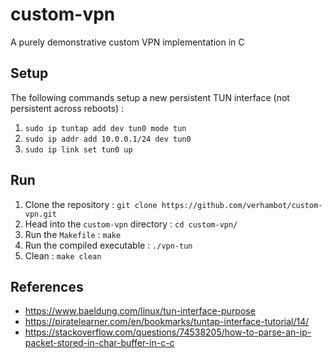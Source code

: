 # custom-vpn
A purely demonstrative custom VPN implementation in C

## Setup
The following commands setup a new persistent TUN interface (not persistent across reboots) :
1. `sudo ip tuntap add dev tun0 mode tun`
2. `sudo ip addr add 10.0.0.1/24 dev tun0`
3. `sudo ip link set tun0 up`

## Run
1. Clone the repository : `git clone https://github.com/verhambot/custom-vpn.git`
2. Head into the `custom-vpn` directory : `cd custom-vpn/`
3. Run the `Makefile` : `make`
4. Run the compiled executable : `./vpn-tun`
5. Clean : `make clean`

## References
- https://www.baeldung.com/linux/tun-interface-purpose
- https://piratelearner.com/en/bookmarks/tuntap-interface-tutorial/14/
- https://stackoverflow.com/questions/74538205/how-to-parse-an-ip-packet-stored-in-char-buffer-in-c-c
